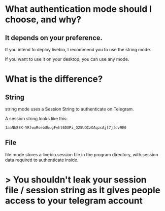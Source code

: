 # What authentication mode should I choose, and why?

## It depends on your preference.

If you intend to deploy livebio, I recommend you to use the string mode.

If you want to use it on your desktop, you can use any mode.

# What is the difference?

## String

string mode uses a Session String to authenticate on Telegram.

A session string looks like this:
```
1aaNk8EX-YRfwoRsebUkugFvht6DUPi_Q25UOCzOAqzcAjf7jfdv9E0
```

## File

file mode stores a livebio.session file in the program directory, with session data required to authenticate inside.

# > You shouldn't leak your session file / session string as it gives people access to your telegram account
